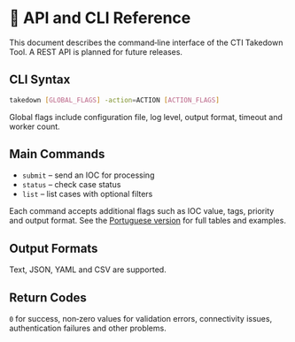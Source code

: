 # 🚀 API and CLI Reference

This document describes the command‑line interface of the CTI Takedown Tool. A REST API is planned for future releases.

## CLI Syntax
```bash
takedown [GLOBAL_FLAGS] -action=ACTION [ACTION_FLAGS]
```

Global flags include configuration file, log level, output format, timeout and worker count.

## Main Commands
- `submit` – send an IOC for processing
- `status` – check case status
- `list` – list cases with optional filters

Each command accepts additional flags such as IOC value, tags, priority and output format. See the [Portuguese version](../../docs_pt-BR/api/README.md) for full tables and examples.

## Output Formats
Text, JSON, YAML and CSV are supported.

## Return Codes
`0` for success, non‑zero values for validation errors, connectivity issues, authentication failures and other problems.
